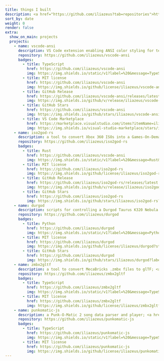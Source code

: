 ```yaml
---
title: things I built
description: <a href="https://github.com/iliazeus?tab=repositories">https://github.com/iliazeus</a>
sort_by: date
weight: 0
render: false
extra:
  show_on_main: projects
  projects:
    - name: vscode-ansi
      description: VS Code extension enabling ANSI color styling for text documents
      repository: https://github.com/iliazeus/vscode-ansi
      badges:
        - title: TypeScript
          href: https://github.com/iliazeus/vscode-ansi
          img: https://img.shields.io/static/v1?label=%20&message=TypeScript&color=blue&style=for-the-badge
        - title: MIT license
          href: https://github.com/iliazeus/vscode-ansi
          img: https://img.shields.io/github/license/iliazeus/vscode-ansi?style=for-the-badge
        - title: GitHub Release
          href: https://github.com/iliazeus/vscode-ansi/releases/latest
          img: https://img.shields.io/github/v/release/iliazeus/vscode-ansi?label=%20&logo=github&style=for-the-badge
        - title: GitHub Stars
          href: https://github.com/iliazeus/vscode-ansi
          img: https://img.shields.io/github/stars/iliazeus/vscode-ansi?label=stars&logo=star&style=for-the-badge
        - title: VS Code Marketplace
          href: https://marketplace.visualstudio.com/items?itemName=iliazeus.vscode-ansi
          img: https://img.shields.io/visual-studio-marketplace/stars/iliazeus.vscode-ansi?label=%20&logo=visual-studio-code&style=for-the-badge
    - name: iso2god-rs
      description: a tool to convert Xbox 360 ISOs into a Games-On-Demand file format
      repository: https://github.com/iliazeus/iso2god-rs
      badges:
        - title: Rust
          href: https://github.com/iliazeus/vscode-ansi
          img: https://img.shields.io/static/v1?label=%20&message=Rust&color=orange&style=for-the-badge
        - title: MIT license
          href: https://github.com/iliazeus/iso2god-rs
          img: https://img.shields.io/github/license/iliazeus/iso2god-rs?style=for-the-badge
        - title: GitHub Release
          href: https://github.com/iliazeus/iso2god-rs/releases/latest
          img: https://img.shields.io/github/v/release/iliazeus/iso2god-rs?label=%20&logo=github&style=for-the-badge
        - title: GitHub Stars
          href: https://github.com/iliazeus/iso2god-rs
          img: https://img.shields.io/github/stars/iliazeus/iso2god-rs?label=stars&logo=star&style=for-the-badge
    - name: durgod
      description: scripts for controlling a Durgod Taurus K320 Nebula keyboard
      repository: https://github.com/iliazeus/durgod
      badges:
        - title: Python
          href: https://github.com/iliazeus/durgod
          img: https://img.shields.io/static/v1?label=%20&message=Python&color=blue&style=for-the-badge
        - title: MIT license
          href: https://github.com/iliazeus/durgod
          img: https://img.shields.io/github/license/iliazeus/durgod?style=for-the-badge
        - title: GitHub Stars
          href: https://github.com/iliazeus/durgod
          img: https://img.shields.io/github/stars/iliazeus/durgod?label=stars&logo=star&style=for-the-badge
    - name: zmbx2gltf
      description: a tool to convert MecaBricks .zmbx files to glTF; <a href="legos">see in action</a>
      repository: https://github.com/iliazeus/zmbx2gltf
      badges:
        - title: TypeScript
          href: https://github.com/iliazeus/zmbx2gltf
          img: https://img.shields.io/static/v1?label=%20&message=TypeScript&color=blue&style=for-the-badge
        - title: MIT license
          href: https://github.com/iliazeus/zmbx2gltf
          img: https://img.shields.io/github/license/iliazeus/zmbx2gltf?style=for-the-badge
    - name: punkomatic-js
      description: a Punk-O-Matic 2 song data parser and player; <a href="punkomatic">see in action</a>
      repository: https://github.com/iliazeus/punkomatic-js
      badges:
        - title: TypeScript
          href: https://github.com/iliazeus/punkomatic-js
          img: https://img.shields.io/static/v1?label=%20&message=TypeScript&color=blue&style=for-the-badge
        - title: MIT license
          href: https://github.com/iliazeus/punkomatic-js
          img: https://img.shields.io/github/license/iliazeus/punkomatic-js?style=for-the-badge
---
```

